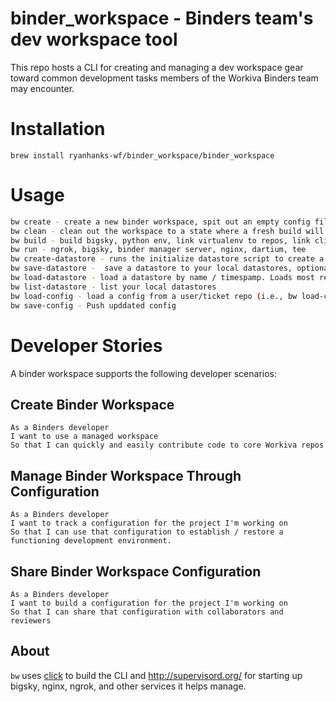 # binder_workspace - Binders team's dev workspace tool

This repo hosts a CLI for creating and managing a dev workspace gear toward common development tasks members of the Workiva Binders team may encounter.
# Installation
`brew install ryanhanks-wf/binder_workspace/binder_workspace`

# Usage
```sh
bw create - create a new binder workspace, spit out an empty config file with a sample config, initialize a branch to store the config
bw clean - clean out the workspace to a state where a fresh build will succeed
bw build - build bigsky, python env, link virtualenv to repos, link client side repos, build binder manager, doc viewer, binder manager admin
bw run - ngrok, bigsky, binder manager server, nginx, dartium, tee
bw create-datastore - runs the initialize datastore script to create a new datastore for your workspace
bw save-datastore -  save a datastore to your local datastores, optionally providing a name
bw load-datastore - load a datastore by name / timespamp. Loads most recently saved by default
bw list-datastore - list your local datastores
bw load-config - load a config from a user/ticket repo (i.e., bw load-config ryanhanks-wf/BINDERS-379)
bw save-config - Push upddated config
```

# Developer Stories

A binder workspace supports the following developer scenarios:

## Create Binder Workspace
~~~
As a Binders developer
I want to use a managed workspace
So that I can quickly and easily contribute code to core Workiva repos
~~~

## Manage Binder Workspace Through Configuration
~~~
As a Binders developer
I want to track a configuration for the project I'm working on
So that I can use that configuration to establish / restore a functioning development environment.
~~~

## Share Binder Workspace Configuration
~~~
As a Binders developer
I want to build a configuration for the project I'm working on
So that I can share that configuration with collaborators and reviewers
~~~

## About

`bw` uses [click](http://click.pocoo.org/5/) to build the CLI and http://supervisord.org/ for starting up bigsky, nginx, ngrok,
and other services it helps manage.
